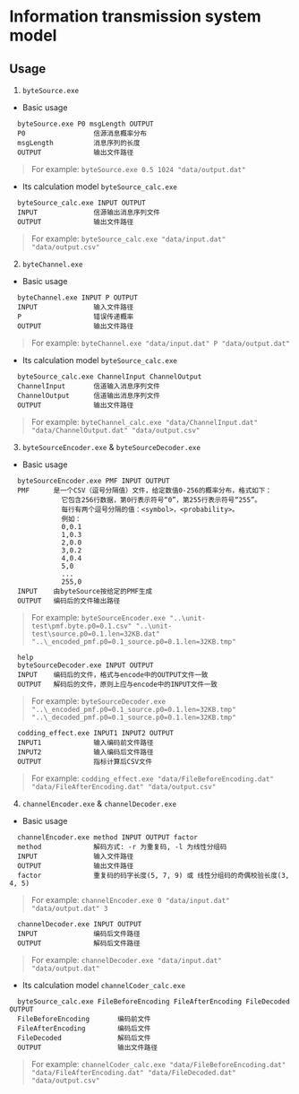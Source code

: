 # Information transmission system model

## Usage

1. `byteSource.exe`
- Basic usage

```help
  byteSource.exe P0 msgLength OUTPUT 
  P0                 信源消息概率分布
  msgLength          消息序列的长度 
  OUTPUT             输出文件路径
```

> For example:
>     `byteSource.exe 0.5 1024 "data/output.dat"`

- Its calculation model `byteSource_calc.exe`
```help
  byteSource_calc.exe INPUT OUTPUT
  INPUT              信源输出消息序列文件
  OUTPUT             输出文件路径
```

> For example:
>    `byteSource_calc.exe "data/input.dat" "data/output.csv"`

2. `byteChannel.exe`
- Basic usage

```help
  byteChannel.exe INPUT P OUTPUT
  INPUT              输入文件路径
  P                  错误传递概率
  OUTPUT             输出文件路径
```

> For example:
>     `byteChannel.exe "data/input.dat" P "data/output.dat"`

- Its calculation model `byteSource_calc.exe`
```help
  byteSource_calc.exe ChannelInput ChannelOutput
  ChannelInput       信道输入消息序列文件
  ChannelOutput      信道输出消息序列文件
  OUTPUT             输出文件路径
```

> For example:
>    `byteChannel_calc.exe "data/ChannelInput.dat" "data/ChannelOutput.dat" "data/output.csv"`

3.  `byteSourceEncoder.exe` & `byteSourceDecoder.exe`
- Basic usage
```help
  byteSourceEncoder.exe PMF INPUT OUTPUT
  PMF      是一个CSV（逗号分隔值）文件，给定数值0-256的概率分布，格式如下：
	         它包含256行数据，第0行表示符号“0”，第255行表示符号“255”。
	         每行有两个逗号分隔的值：<symbol>，<probability>。
	         例如：
	         0,0.1
	         1,0.3
	         2,0.0
	         3,0.2
	         4,0.4
	         5,0
	         ...
	         255,0
  INPUT    由byteSource按给定的PMF生成
  OUTPUT   编码后的文件输出路径
```

> For example:
>     `byteSourceEncoder.exe "..\unit-test\pmf.byte.p0=0.1.csv" "..\unit-test\source.p0=0.1.len=32KB.dat" "..\_encoded_pmf.p0=0.1_source.p0=0.1.len=32KB.tmp"`

```
  help
  byteSourceDecoder.exe INPUT OUTPUT
  INPUT    编码后的文件，格式与encode中的OUTPUT文件一致
  OUTPUT   解码后的文件，原则上应与encode中的INPUT文件一致  
```

> For example:
>     `byteSourceDecoder.exe "..\_encoded_pmf.p0=0.1_source.p0=0.1.len=32KB.tmp" "..\_decoded_pmf.p0=0.1_source.p0=0.1.len=32KB.tmp"`

```help
  codding_effect.exe INPUT1 INPUT2 OUTPUT 
  INPUT1             输入编码前文件路径
  INPUT2             输入编码后文件路径
  OUTPUT             指标计算后CSV文件
```

> For example:
>    `codding_effect.exe "data/FileBeforeEncoding.dat" "data/FileAfterEncoding.dat" "data/output.csv"`
4. `channelEncoder.exe` & `channelDecoder.exe`
- Basic usage

```help
  channelEncoder.exe method INPUT OUTPUT factor
  method             解码方式: -r 为重复码, -l 为线性分组码
  INPUT              输入文件路径
  OUTPUT             输出文件路径
  factor             重复码的码字长度(5, 7, 9) 或 线性分组码的奇偶校验长度(3, 4, 5)
```

> For example:
>     `channelEncoder.exe 0 "data/input.dat" "data/output.dat" 3`

```help
  channelDecoder.exe INPUT OUTPUT
  INPUT              编码后文件路径
  OUTPUT             解码后文件路径
```

> For example:
>     `channelDecoder.exe "data/input.dat" "data/output.dat"`

- Its calculation model `channelCoder_calc.exe`
```help
  byteSource_calc.exe FileBeforeEncoding FileAfterEncoding FileDecoded OUTPUT
  FileBeforeEncoding       编码前文件
  FileAfterEncoding        编码后文件
  FileDecoded              解码后文件
  OUTPUT                   输出文件路径
```

> For example:
>    `channelCoder_calc.exe "data/FileBeforeEncoding.dat" "data/FileAfterEncoding.dat" "data/FileDecoded.dat" "data/output.csv"`
